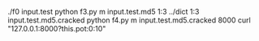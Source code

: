 ./f0 input.test
python f3.py m input.test.md5 1:3 ../dict 1:3 input.test.md5.cracked
python f4.py m input.test.md5.cracked 8000
curl "127.0.0.1:8000?this.pot:0:10"
